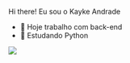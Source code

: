 Hi there! Eu sou o Kayke Andrade

- 🔭 Hoje trabalho com back-end
- 🌱 Estudando Python

<picture>
  <source
    srcset="https://github-readme-stats.vercel.app/api?username=KaykeAndrade7&show_icons=true&theme=onedark"
    media="(prefers-color-scheme: onedark)"
  />
  <source
    srcset="https://github-readme-stats.vercel.app/api?username=KaykeAndrade7&show_icons=true"
    media="(prefers-color-scheme: light), (prefers-color-scheme: no-preference)"
  />
  <img src="https://github-readme-stats.vercel.app/api?username=KaykeAndrade7&show_icons=true" />
</picture>
